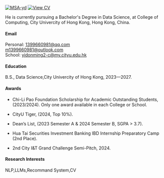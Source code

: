 

[![MSA-yd](https://img.shields.io/badge/MSAyd-github-blue?logo=github)](https://github.com/MSA-yd)
[![View CV](https://img.shields.io/badge/View%20CV-blue?logo=pdf)](cv.pdf)

He is currently pursuing a Bachelor's Degree in Data Science, at College of Computing, City Univercity of Hong Kong, Hong Kong, China.

#### Email
Personal: 1399660981@qq.com \
          m1399660981@outlook.com \
School:   yidonming2-c@my.cityu.edu.hk

#### Education
B.S., Data Science,City Univercity of Hong Kong, 2023—2027.

#### Awards

- Chi-Li Pao Foundation Scholarship for Academic Outstanding Students,  
(2023/2024). Only one award available in each College or School.

- CityU Tiger, (2024, Top 10%).

- Dean’s List, (2023 Semester A & 2024 Semester B, SGPA > 3.7).

- Hua Tai Securities Investment Banking IBD Internship Preparatory Camp (2nd Place).

- 2nd City I&T Grand Challenge Semi-Pitch, 2024.

#### Research Interests
NLP,LLMs,Recommand System,CV

